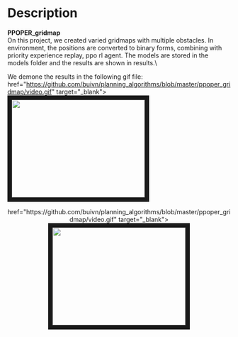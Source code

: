 # Description
**PPOPER_gridmap**\
On this project, we created varied gridmaps with multiple obstacles. In environment, the positions are converted to binary forms, combining with priority experience replay, ppo rl agent. The models are stored in the models folder and the results are shown in results.\

We demone the results in the following gif file:\
<a align="center"> 
href="https://github.com/buivn/planning_algorithms/blob/master/ppoper_gridmap/video.gif" target="_blank"><img src="https://github.com/buivn/planning_algorithms/blob/master/ppoper_gridmap/results/30_20o_result4.png" alt="" width="300" height="220" border="10" /></a>


<div align="center"> 
href="https://github.com/buivn/planning_algorithms/blob/master/ppoper_gridmap/video.gif" target="_blank"><img src="https://github.com/buivn/planning_algorithms/blob/master/ppoper_gridmap/results/30_20o_result4.png" alt="" width="300" height="220" border="10" /></div>

